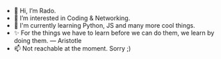 - 👋 Hi, I’m Rado.
- 👀 I’m interested in Coding & Networking.
- 🌱 I'm currently learning Python, JS and many more cool things.
- ✨ For the things we have to learn before we can do them, we learn by doing them. ― Aristotle 
- 📫 Not reachable at the moment. Sorry ;)
